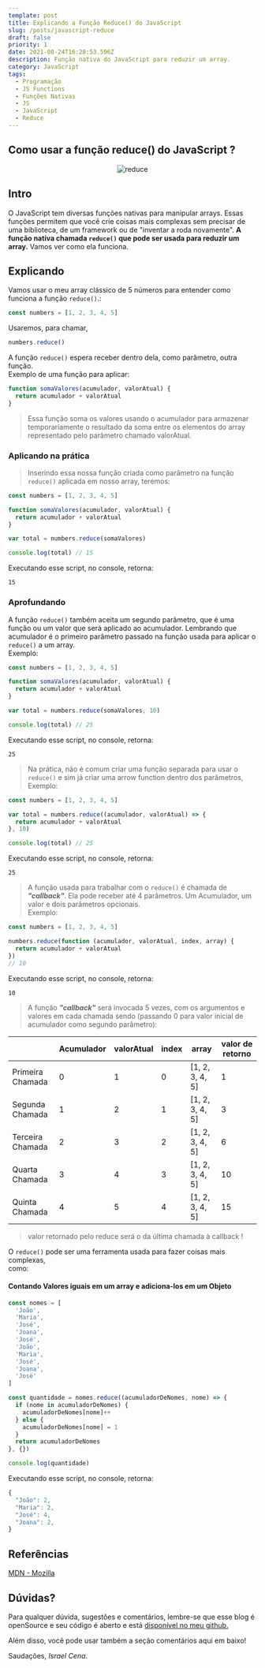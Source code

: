 ```yaml
---
template: post
title: Explicando a Função Reduce() do JavaScript
slug: /posts/javascript-reduce
draft: false
priority: 1
date: 2021-08-24T16:28:53.596Z
description: Função nativa do JavaScript para reduzir um array.
category: JavaScript
tags:
  - Programação
  - JS Functions
  - Funções Nativas
  - JS
  - JavaScript
  - Reduce
---
```


## Como usar a função reduce() do JavaScript ?

<center>

![reduce](/media/javascript-reduce/reduce.png)

</center>

## Intro

O JavaScript tem diversas funções nativas para manipular arrays. Essas funções permitem que você crie coisas mais complexas sem precisar
de uma biblioteca, de um framework ou de "inventar a roda novamente".
**A função nativa chamada `reduce()` que pode ser usada para reduzir um array.**
Vamos ver como ela funciona.

## Explicando

Vamos usar o meu array clássico de 5 números para entender como funciona a função `reduce()`.:

```javascript
const numbers = [1, 2, 3, 4, 5]
```

Usaremos, para chamar,

```javascript
numbers.reduce()
```

A função `reduce()` espera receber dentro dela, como parâmetro, outra função.
<br/>Exemplo de uma função para aplicar:

```javascript
function somaValores(acumulador, valorAtual) {
  return acumulador + valorAtual
}
```

> Essa função soma os valores usando o acumulador para armazenar temporariamente o resultado da soma entre os elementos do array representado
> pelo parâmetro chamado valorAtual.

### Aplicando na prática

> Inserindo essa nossa função criada como parâmetro na função `reduce()` aplicada em nosso array, teremos:

```javascript
const numbers = [1, 2, 3, 4, 5]

function somaValores(acumulador, valorAtual) {
  return acumulador + valorAtual
}

var total = numbers.reduce(somaValores)

console.log(total) // 15
```

Executando esse script, no console, retorna:

```
15
```

### Aprofundando

A função `reduce()` também aceita um segundo parâmetro, que é uma função ou um valor que será aplicado ao acumulador.
Lembrando que acumulador é o primeiro parâmetro passado na função usada para aplicar o `reduce()` a um array.
<br/>Exemplo:

```javascript
const numbers = [1, 2, 3, 4, 5]

function somaValores(acumulador, valorAtual) {
  return acumulador + valorAtual
}

var total = numbers.reduce(somaValores, 10)

console.log(total) // 25
```

Executando esse script, no console, retorna:

```
25
```

> Na prática, não é comum criar uma função separada para usar o `reduce()` e sim já criar uma arrow function dentro dos parâmetros,<br/>Exemplo:

```javascript
const numbers = [1, 2, 3, 4, 5]

var total = numbers.reduce((acumulador, valorAtual) => {
  return acumulador + valorAtual
}, 10)

console.log(total) // 25
```

Executando esse script, no console, retorna:

```
25
```

> A função usada para trabalhar com o `reduce()` é chamada de **_"callback"_**. Ela pode receber até 4 parâmetros. Um Acumulador, um valor e dois parâmetros opcionais.<br/>Exemplo:

```javascript
const numbers = [1, 2, 3, 4, 5]

numbers.reduce(function (acumulador, valorAtual, index, array) {
  return acumulador + valorAtual
})
// 10
```

Executando esse script, no console, retorna:

```
10
```

> A função **_"callback"_** será invocada 5 vezes, com os argumentos e valores em cada chamada sendo (passando 0 para valor inicial de acumulador como segundo parâmetro):

|                  | Acumulador | valorAtual | index | array           | valor de retorno |
| ---------------- | ---------- | ---------- | ----- | --------------- | ---------------- |
| Primeira Chamada | 0          | 1          | 0     | [1, 2, 3, 4, 5] | 1                |
| Segunda Chamada  | 1          | 2          | 1     | [1, 2, 3, 4, 5] | 3                |
| Terceira Chamada | 2          | 3          | 2     | [1, 2, 3, 4, 5] | 6                |
| Quarta Chamada   | 3          | 4          | 3     | [1, 2, 3, 4, 5] | 10               |
| Quinta Chamada   | 4          | 5          | 4     | [1, 2, 3, 4, 5] | 15               |

> valor retornado pelo reduce será o da última chamada à callback !

O `reduce()` pode ser uma ferramenta usada para fazer coisas mais complexas, <br/> como:

#### Contando Valores iguais em um array e adiciona-los em um Objeto

```javascript
const nomes = [
  'João',
  'Maria',
  'José',
  'Joana',
  'José',
  'João',
  'Maria',
  'José',
  'Joana',
  'José'
]

const quantidade = nomes.reduce((acumuladorDeNomes, nome) => {
  if (nome in acumuladorDeNomes) {
    acumuladorDeNomes[nome]++
  } else {
    acumuladorDeNomes[nome] = 1
  }
  return acumuladorDeNomes
}, {})

console.log(quantidade)
```

Executando esse script, no console, retorna:

```javascript
{
  "João": 2,
  "Maria": 2,
  "José": 4,
  "Joana": 2,
}
```

## Referências

[MDN - Mozilla](https://developer.mozilla.org/pt-BR/docs/Web/JavaScript/Reference/Global_Objects/Array/reduce)

## Dúvidas?

Para qualquer dúvida, sugestões e comentários, lembre-se que esse blog é openSource e seu código é aberto e está [disponível no meu github.](https://github.com/israelcena/siteblog)

Além disso, você pode usar também a seção comentários aqui em baixo!

Saudações, _Israel Cena_.
